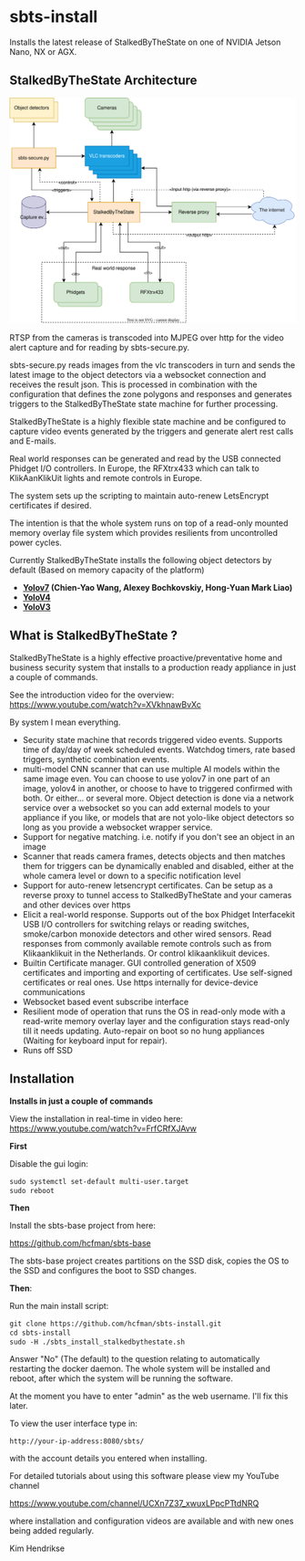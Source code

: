 # sbts-install

Installs the latest release of StalkedByTheState on one of NVIDIA Jetson Nano, NX or AGX.

## StalkedByTheState Architecture ##

<img src="docs/images/sbts-arch.svg">

RTSP from the cameras is transcoded into MJPEG over http for the video alert capture and for reading by sbts-secure.py.

sbts-secure.py reads images from the vlc transcoders in turn and sends the latest image to the object detectors via a websocket connection and receives the result json. This is processed in combination with the configuration that defines the zone polygons and responses and generates triggers to the StalkedByTheState state machine for further processing.

StalkedByTheState is a highly flexible state machine and be configured to capture video events generated by the triggers and generate alert rest calls and E-mails.

Real world responses can be generated and read by the USB connected Phidget I/O controllers. In Europe, the RFXtrx433 which can talk to KlikAanKlikUit lights and remote controls in Europe.

The system sets up the scripting to maintain auto-renew LetsEncrypt certificates if desired.

The intention is that the whole system runs on top of a read-only mounted memory overlay file system which provides resilients from uncontrolled power cycles.

Currently StalkedByTheState installs the following object detectors by default (Based on memory capacity of the platform)

* **[Yolov7](https://github.com/WongKinYiu/yolov7) (Chien-Yao Wang, Alexey Bochkovskiy, Hong-Yuan Mark Liao)**
* **[YoloV4](https://github.com/AlexeyAB/darknet)**
* **[YoloV3](https://pjreddie.com/darknet/yolo/)**

## What is StalkedByTheState ? ##

StalkedByTheState is a highly effective proactive/preventative home and business security system that installs to a
production ready appliance in just a couple of commands.

See the introduction video for the overview: https://www.youtube.com/watch?v=XVkhnawBvXc

By system I mean everything.

* Security state machine that records triggered video events. Supports time of day/day of week scheduled events. Watchdog timers,
rate based triggers, synthetic combination events.
* multi-model CNN scanner that can use multiple AI models within the same image even. You
can choose to use yolov7 in one part of an image, yolov4 in another, or choose to have to triggered confirmed with both.
Or either... or several more. Object detection is done via a network service over a websocket so you can add external models to your appliance
if you like, or models that are not yolo-like object detectors so long as you provide a websocket wrapper service.
* Support for negative matching. i.e. notify if you don't see an object in an image
* Scanner that reads camera frames, detects objects and then matches them for triggers can be dynamically enabled and disabled, either
at the whole camera level or down to a specific notification level
* Support for auto-renew letsencrypt certificates. Can be setup as a reverse proxy to tunnel access to StalkedByTheState
and your cameras and other devices over https
* Elicit a real-world response. Supports out of the box Phidget Interfacekit USB I/O controllers for switching relays or
reading switches, smoke/carbon monoxide detectors and other wired sensors. Read responses from commonly available remote controls
such as from Klikaanklikuit in the Netherlands. Or control klikaanklikuit devices.
* Builtin Certificate manager. GUI controlled generation of X509 certificates and importing and exporting of certificates. Use
self-signed certificates or real ones. Use https internally for device-device communications
* Websocket based event subscribe interface
* Resilient mode of operation that runs the OS in read-only mode with a read-write memory overlay layer and the configuration
stays read-only till it needs updating. Auto-repair on boot so no hung appliances (Waiting for keyboard input for repair).
* Runs off SSD

## Installation ##

**Installs in just a couple of commands**

View the installation in real-time in video here: https://www.youtube.com/watch?v=FrfCRfXJAvw

**First**

Disable the gui login:

```
sudo systemctl set-default multi-user.target
sudo reboot
```

**Then**

Install the sbts-base project from here:

https://github.com/hcfman/sbts-base

The sbts-base project creates partitions on the SSD disk, copies the OS to the SSD and configures the boot to SSD changes.

**Then**:

Run the main install script:

```
git clone https://github.com/hcfman/sbts-install.git
cd sbts-install
sudo -H ./sbts_install_stalkedbythestate.sh
```

Answer "No" (The default) to the question relating to automatically restarting the docker daemon. The whole system will be installed and reboot, after which the system will be running the software.

At the moment you have to enter "admin" as the web username. I'll fix this later.

To view the user interface type in:

```
http://your-ip-address:8080/sbts/
```

with the account details you entered when installing.

For detailed tutorials about using this software please view my YouTube channel

https://www.youtube.com/channel/UCXn7Z37_xwuxLPpcPTtdNRQ

where installation and configuration videos are available and with new ones being added regularly.

Kim Hendrikse
